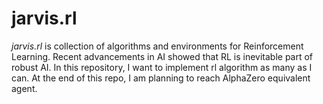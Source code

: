 # jarvis.rl


*jarvis.rl* is collection of algorithms and environments for Reinforcement Learning. Recent advancements in AI showed that RL is inevitable part of robust AI. In this repository, I want to implement rl algorithm as many as I can. At the end of this repo, I am planning to reach AlphaZero equivalent agent.
